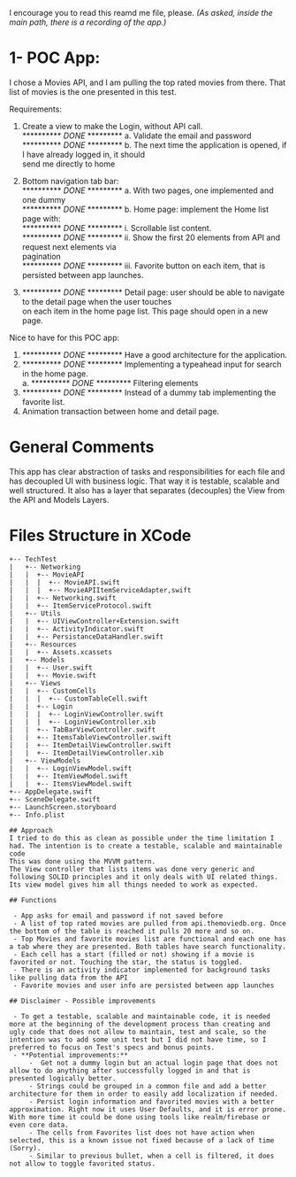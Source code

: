 I encourage you to read this reamd me file, please.
*(As asked, inside the main path, there is a recording of the app.)*
# 1- POC App:  
I chose a Movies API, and I am pulling the top rated movies from there.
That list of movies is the one presented in this test.

Requirements:  
1. Create a view to make the Login, without API call.  
********** *DONE* ********* a.  Validate the email and password  
********** *DONE* ********* b.  The next time the application is opened, if I have  already logged in, it should  
send me directly to home  

2.  Bottom navigation tab bar:  
********** *DONE* *********  a.  With two pages, one implemented and one dummy  
********** *DONE* *********  b.  Home page: implement the Home list page with:  
********** *DONE* *********         i.  Scrollable list content.  
********** *DONE* ********* ii.  Show the first 20 elements from API and request next  elements via  
pagination  
********** *DONE* ********* iii.  Favorite button on each item, that is persisted between  app launches.  

3.  ********** *DONE* ********* Detail page: user should be able to navigate to the  detail page when the user touches  
on each item in the home page list. This page should  open in a new page.  


Nice to have for this POC app:  
1.  ********** *DONE* ********* Have a good architecture for the application.  
2. ********** *DONE* *********  Implementing a typeahead input for search in the home  page.  
a. ********** *DONE* *********  Filtering elements  
3.  ********** *DONE* ********* Instead of a dummy tab implementing the favorite list.  
4.  Animation transaction between home and detail page.

# General Comments
This app has clear abstraction of tasks and responsibilities for each file and has decoupled UI with business logic. That way it is testable, scalable and well structured.
It also has a layer that separates (decouples) the View from the API and Models Layers.

# Files Structure in XCode

```
+-- TechTest
|   +-- Networking
|   |  +-- MovieAPI
|   |  |  +-- MovieAPI.swift
|   |  |  +-- MovieAPIItemServiceAdapter,swift
|   |  +-- Networking.swift
|   |  +-- ItemServiceProtocol.swift
|   +-- Utils
|   |  +-- UIViewController+Extension.swift
|   |  +-- ActivityIndicator.swift
|   |  +-- PersistanceDataHandler.swift
|   +-- Resources
|   |  +-- Assets.xcassets
|   +-- Models
|   |  +-- User.swift
|   |  +-- Movie.swift
|   +-- Views
|   |  +-- CustomCells
|   |  |  +-- CustomTableCell.swift
|   |  +-- Login
|   |  |  +-- LoginViewController.swift
|   |  |  +-- LoginViewController.xib
|   |  +-- TabBarViewController.swift
|   |  +-- ItemsTableViewController.swift
|   |  +-- ItemDetailViewController.swift
|   |  +-- ItemDetailViewController.xib
|   +-- ViewModels
|   |  +-- LoginViewModel.swift
|   |  +-- ItemViewModel.swift
|   |  +-- ItemsViewModel.swift
+-- AppDelegate.swift
+-- SceneDelegate.swift
+-- LaunchScreen.storyboard
+-- Info.plist

## Approach
I tried to do this as clean as possible under the time limitation I had. The intention is to create a testable, scalable and maintainable code
This was done using the MVVM pattern.
The View controller that lists items was done very generic and following SOLID principles and it only deals with UI related things. Its view model gives him all things needed to work as expected.

## Functions

 - App asks for email and password if not saved before
 - A list of top rated movies are pulled from api.themoviedb.org. Once the bottom of the table is reached it pulls 20 more and so on.
 - Top Movies and favorite movies list are functional and each one has a tab where they are presented. Both tables have search functionality.
 - Each cell has a start (filled or not) showing if a movie is favorited or not. Touching the star, the status is toggled.
 - There is an activity indicator implemented for background tasks like pulling data from the API
 - Favorite movies and user info are persisted between app launches

## Disclaimer - Possible improvements

 - To get a testable, scalable and maintainable code, it is needed more at the beginning of the development process than creating and ugly code that does not allow to maintain, test and scale, so the intention was to add some unit test but I did not have time, so I preferred to focus on Test's specs and bonus points.
 - **Potential improvements:**
	 -  Get not a dummy login but an actual login page that does not allow to do anything after successfully logged in and that is presented logically better.
	 - Strings could be grouped in a common file and add a better architecture for them in order to easily add localization if needed.
	 - Persist login information and favorited movies with a better approximation. Right now it uses User Defaults, and it is error prone. With more time it could be done using tools like realm/firebase or even core data.
	 - The cells from Favorites list does not have action when selected, this is a known issue not fixed because of a lack of time (Sorry).
	 - Similar to previous bullet, when a cell is filtered, it does not allow to toggle favorited status.

